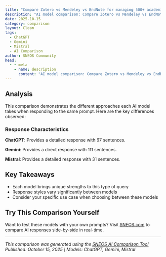 ```yaml
---
title: "Compare Zotero vs Mendeley vs EndNote for managing 500+ academic references. Which offers best: 1) PDF annotation capabilities, 2) Citation insertion in Word/LaTeX, 3) Collaboration features for team research, 4) Integration with research workflow, 5) Cost-effectiveness for graduate students"
description: "AI model comparison: Compare Zotero vs Mendeley vs EndNote for managing 500+ academic references. Which offers best: 1) P..."
date: 2025-10-15
category: comparison
layout: Clean
tags:
  - ChatGPT
  - Gemini
  - Mistral
  - AI Comparison
author: SNEOS Community
head:
  - - meta
    - name: description
      content: "AI model comparison: Compare Zotero vs Mendeley vs EndNote for managing 500+ academic references. Which offers best: 1) PDF annotation capabi..."
---
```


<ChatComparison
  title="Compare Zotero vs Mendeley vs EndNote for managing 500+ academic references. Which offers best: 1) PDF annotation capabilities, 2) Citation insertion in Word/LaTeX, 3) Collaboration features for team research, 4) Integration with research workflow, 5) Cost-effectiveness for graduate students"
  prompt="Compare Zotero vs Mendeley vs EndNote for managing 500+ academic references. Which offers best: 1) PDF annotation capabilities, 2) Citation insertion in Word/LaTeX, 3) Collaboration features for team research, 4) Integration with research workflow, 5) Cost-effectiveness for graduate students"
  :responses='{"ChatGPT": "Certainly! Here\u0027s a detailed comparison of **Zotero**, **Mendeley**, and **EndNote** focused on managing 500\u002B academic references, evaluating their strengths in PDF annotation, citation insertion, collaboration, research workflow integration, and cost-effectiveness for graduate students:\n\n---\n\n### 1) **PDF Annotation Capabilities**\n\n- **Zotero**  \n  - Strong built-in PDF reader and annotation tools (highlighting, notes, comments).  \n  - Annotations are saved within Zotero and are searchable.  \n  - Supports tagging and organizing PDFs efficiently.  \n  - Ongoing improvements with newer versions adding robust annotation features.\n\n- **Mendeley**  \n  - Also offers a built-in PDF viewer with annotation tools (highlighting, sticky notes).  \n  - Annotations sync across devices (desktop, web, mobile).  \n  - Annotations can be exported or integrated with citation notes.  \n  - User-friendly but some users report occasional sync issues.\n\n- **EndNote**  \n  - PDF annotation is present but more basic; uses an external PDF viewer/editor for advanced features.  \n  - Annotations are stored separately and sometimes harder to manage within the software.  \n  - Less seamless compared to Zotero and Mendeley.\n\n**Winner:** **Zotero** (best built-in PDF annotation and management), closely followed by **Mendeley**.\n\n---\n\n### 2) **Citation Insertion in Word/LaTeX**\n\n- **Zotero**  \n  - Provides plugins for Microsoft Word, LibreOffice, and Google Docs.  \n  - Supports thousands of citation styles, easy citation insertion and bibliography generation.  \n  - Works with LaTeX via export to BibTeX, BibLaTeX, or integration via tools like Better BibTeX.  \n  - Reliable and widely used in academic writing.\n\n- **Mendeley**  \n  - Integrates with Word and LibreOffice with a citation plugin.  \n  - Supports a large set of citation styles, bibliography management.  \n  - Exports BibTeX for LaTeX use but less flexible/customizable than Zotero with LaTeX workflows.  \n  - Citation insertion is straightforward and user-friendly.\n\n- **EndNote**  \n  - Industry-standard citation plugin for Word; excellent integration and extensive style library.  \n  - Supports LaTeX via export but less commonly used in LaTeX workflows compared to Zotero.  \n  - Powerful but sometimes complex interface.\n\n**Winner:**  \n- For Word: **EndNote** (most powerful and polished), closely matched by **Zotero**.  \n- For LaTeX: **Zotero** (due to better BibTeX/BibLaTeX support and community tools).\n\n---\n\n### 3) **Collaboration Features for Team Research**\n\n- **Zotero**  \n  - Supports group libraries with shared references and PDFs.  \n  - Group members can annotate, tag, and modify shared libraries.  \n  - Syncing capabilities and public/private groups.  \n  - Free groups up to 300 MB; paid plans for more storage.\n\n- **Mendeley**  \n  - Very collaboration-oriented: shared libraries, group chats, and annotation syncing.  \n  - Supports up to 100 collaborators per group.  \n  - Syncs PDFs and annotations across users seamlessly.  \n  - Integration with Elsevier research network for some social features.\n\n- **EndNote**  \n  - Has collaboration features but more limited.  \n  - Allows sharing of libraries by exporting or via online syncing with EndNote Web, but has fewer real-time collaboration tools.  \n  - Not as fluid for team annotation or group editing compared to Zotero/Mendeley.\n\n**Winner:** **Mendeley** (best for team collaboration and annotation sync), followed by **Zotero**.\n\n---\n\n### 4) **Integration with Research Workflow**\n\n- **Zotero**  \n  - Integrates well with browsers for easy reference capture.  \n  - Supports tagging, notes, PDF management, and workflows including LaTeX, Google Docs.  \n  - Open-source means many third-party plugins (e.g., Better BibTeX, ZotFile).  \n  - Works well for diverse research workflows.\n\n- **Mendeley**  \n  - Good web import tools and desktop interface.  \n  - PDF annotation integrated in workflow.  \n  - Limited third-party extension options compared to Zotero.  \n  - Ties well with Elsevier ecosystem (potential benefit or limitation depending on user).\n\n- **EndNote**  \n  - Very sophisticated, with extensive import/export options.  \n  - Integrates mainly with Word and databases.  \n  - Less flexible with open workflows (less ideal for LaTeX and non-Word environments).  \n  - Powerful for managing large libraries but somewhat rigid.\n\n**Winner:** **Zotero** (most flexible, open, and adaptable to varied workflows).\n\n---\n\n### 5) **Cost-Effectiveness for Graduate Students**\n\n- **Zotero**  \n  - Completely free for reference management and basic PDF storage (300 MB free).  \n  - Paid plans for extra cloud storage (1-6 GB for a few dollars per month).  \n  - Open-source, no license fees.\n\n- **Mendeley**  \n  - Free plan includes 2 GB storage and up to 100 collaborators.  \n  - Paid upgrades for more storage and features.  \n  - Owned by Elsevier, some users wary of data privacy.  \n\n- **EndNote**  \n  - Commercial software, costly: typical prices range $250-$300\u002B for a single license.  \n  - Some universities provide free or discounted licenses.  \n  - Annual maintenance fees possible.\n\n**Winner:** **Zotero** (most affordable/free with strong core functions), then **Mendeley** (free tier decent), **EndNote** (least affordable).\n\n---\n\n## **Summary Table**\n\n| Feature                   | Zotero                     | Mendeley                   | EndNote                      |\n|---------------------------|----------------------------|----------------------------|------------------------------|\n| PDF Annotation            | Best built-in tools, searchable annotations | Good built-in with sync    | Basic, relies on external PDF viewers |\n| Citation in Word/LaTeX    | Excellent (Word, LibreOffice, LaTeX with Better BibTeX) | Good Word, export BibTeX    | Excellent Word, limited LaTeX flexibility |\n| Collaboration             | Group libraries, shared annotations | Best for team sync \u0026 collaboration | Limited, less real-time collaboration |\n| Research Workflow         | Highly flexible, open-source, many plugins | Good, less extensible        | Powerful but less flexible, focused on Word workflows |\n| Cost-effectiveness        | Free \u002B affordable storage upgrades | Free \u002B paid storage         | Expensive license fee required |\n\n---\n\n### **Final Recommendation for Managing 500\u002B References as a Graduate Student**\n\n- **Choose Zotero if:**  \n  You want powerful PDF annotation, flexible citation options (especially LaTeX), strong research workflow integration, open-source software, and cost-efficiency.\n\n- **Choose Mendeley if:**  \n  You prioritize seamless team collaboration with synced PDF annotations and a user-friendly interface; some cloud storage is needed for free, but you don\u2019t mind Elsevier ownership.\n\n- **Choose EndNote if:**  \n  Your institution provides a license or budget isn\u2019t a concern; you want polished Word integration and don\u2019t need LaTeX support or strong built-in PDF annotation.\n\n---\n\nIf you need any more specific advice or help with setup, just ask!", "Gemini": "Okay, let\u0027s break down Zotero, Mendeley, and EndNote for managing a library of 500\u002B academic references, considering the criteria you\u0027ve outlined:\n\n**1. PDF Annotation Capabilities:**\n\n*   **Zotero:**\n    *   **Annotation:** Zotero offers robust PDF annotation directly within its interface.  You can highlight, add notes, and draw shapes.  These annotations are stored *within* Zotero\u0027s database and are directly linked to the PDF.  It\u0027s integrated well.  Annotations are searchable!\n    *   **Ease of Use:** Generally considered easy to use for basic and even some more advanced PDF annotation.\n    *   **Organization:** Annotations are organized and accessible for each PDF.  You can quickly see all the annotations for a particular paper.\n    *   **Export:** You can extract annotations and notes to a separate document (e.g., a note file).\n    *   **Zotero PDF Reader (Released in 2022):** Zotero introduced its own PDF reader, replacing the need for external readers, and significantly enhanced annotation functionality.\n\n*   **Mendeley:**\n    *   **Annotation:** Mendeley allows highlighting, underlining, adding sticky notes, and drawing directly on PDFs. Annotations are synced across devices.\n    *   **Ease of Use:** Relatively straightforward annotation tools.\n    *   **Organization:** Annotations are saved with the PDF within Mendeley.\n    *   **Export:** You can export annotations, but the process can sometimes be clunky compared to Zotero.\n    *   **Caveat:** Mendeley\u0027s development has slowed down since its acquisition by Elsevier.  Some users have reported issues with syncing and stability.\n\n*   **EndNote:**\n    *   **Annotation:** EndNote also allows for highlighting, sticky notes, and drawing on PDFs.\n    *   **Ease of Use:** Some users find EndNote\u0027s annotation tools less intuitive than Zotero or Mendeley.\n    *   **Organization:**  Annotations are stored with the PDF in EndNote\u0027s library.\n    *   **Export:** Exporting annotations can be less seamless than Zotero.\n    *   **Limitations:** EndNote\u0027s PDF handling and annotation features are generally considered the weakest of the three.\n\n**Winner: Zotero**.  Zotero has the best integrated annotation features, especially with the introduction of its own PDF reader.  The ability to search annotations is a significant advantage.\n\n**2. Citation Insertion in Word/LaTeX:**\n\n*   **Zotero:**\n    *   **Word:** Zotero has excellent Word integration through a browser extension or desktop plugin.  It provides a toolbar within Word for easy citation insertion, bibliography generation, and style formatting.\n    *   **LaTeX:** Zotero supports LaTeX through BibTeX export.  You can export your library (or selected entries) as a \u0060.bib\u0060 file and use it with your LaTeX editor.  Zotero also integrates with some LaTeX editors directly.\n    *   **Style Support:** Zotero has a vast library of citation styles and allows you to customize them or create your own.\n    *   **Dynamic Updates:** Citations and bibliographies update dynamically as you add or modify references.\n\n*   **Mendeley:**\n    *   **Word:** Mendeley also offers excellent Word integration through a plugin.  It provides similar functionality to Zotero for citation insertion and bibliography generation.\n    *   **LaTeX:** Mendeley supports LaTeX through BibTeX export, similar to Zotero.\n    *   **Style Support:** Mendeley has a large collection of citation styles.\n    *   **Dynamic Updates:** Citations and bibliographies update dynamically.\n    *   **Caveat:**  Some users report occasional issues with Mendeley\u0027s Word plugin stability.\n\n*   **EndNote:**\n    *   **Word:** EndNote is known for its robust Word integration.  It\u0027s been around longer and has a very mature Word plugin.\n    *   **LaTeX:** EndNote supports LaTeX through BibTeX export.\n    *   **Style Support:** EndNote has a massive library of citation styles, even more extensive than Zotero or Mendeley.\n    *   **Dynamic Updates:** Citations and bibliographies update dynamically.\n\n**Winner: Tie between Zotero and EndNote**.  All three are solid for citation insertion.  EndNote has a slight edge in style availability. Zotero has become the most popular for LaTeX due to its easy BibTeX export and integration with most editors, and its popularity among researchers.\n\n**3. Collaboration Features for Team Research:**\n\n*   **Zotero:**\n    *   **Group Libraries:** Zotero allows you to create group libraries that you can share with collaborators.  You can set permissions (read-only, read/write) for different group members.\n    *   **Storage Limits:**  Free Zotero accounts have limited storage space for group libraries. You\u0027ll need to pay for increased storage if your group library contains many PDFs. Storage pricing is reasonable.\n    *   **Discussion Forums:** Zotero also has built-in discussion forums within group libraries.\n    *   **Shared Annotations:** Group members can see each others\u0027 annotations on PDFs within shared libraries (very useful).\n\n*   **Mendeley:**\n    *   **Groups:** Mendeley allows you to create public or private groups for collaboration.\n    *   **Storage:** Mendeley also has storage limits for groups, and you may need to pay for increased storage.\n    *   **Shared Annotations:** Members of a group can view and add to each others\u0027 annotations.\n    *   **Social Networking:** Mendeley has a stronger social networking aspect compared to Zotero.\n\n*   **EndNote:**\n    *   **Shared Libraries:** EndNote allows you to share libraries with other EndNote users.\n    *   **Limitations:** Collaboration features are more limited than Zotero or Mendeley.  Sharing is often considered less seamless.  EndNote Web is required for some collaboration features.\n    *   **Cost:**  Collaboration features can come with additional costs.\n\n**Winner: Zotero**. Zotero\u0027s group libraries are easy to set up and manage. The ability to share annotations is particularly valuable for collaborative research. Mendeley is also a good choice, but its future development is less certain.\n\n**4. Integration with Research Workflow:**\n\n*   **Zotero:**\n    *   **Browser Extension:** Zotero\u0027s browser extension is excellent for saving references directly from websites, databases, and library catalogs with a single click. It can automatically capture metadata and PDFs.\n    *   **PDF Management:**  Strong PDF management capabilities within Zotero itself (reading, annotating, organizing).\n    *   **Note-Taking:** Zotero has built-in note-taking features, allowing you to create notes linked to specific references or to create general research notes.\n    *   **Integration with External Tools:** Works well with other tools via plugins, extensions and API.\n\n*   **Mendeley:**\n    *   **Web Importer:** Mendeley has a web importer for saving references from websites.\n    *   **PDF Management:** Good PDF management features.\n    *   **Watch Folders:** Mendeley can automatically import PDFs from specified folders on your computer.\n\n*   **EndNote:**\n    *   **Import Filters:** EndNote has a large number of import filters for importing references from various databases and websites.\n    *   **PDF Management:** PDF management is functional but less streamlined than Zotero or Mendeley.\n    *   **\u0022Find Full Text\u0022:** EndNote can attempt to automatically locate and attach PDFs to your references (but this feature is often unreliable).\n\n**Winner: Zotero**.  Zotero\u0027s browser extension, PDF management, and note-taking features create a very seamless research workflow.\n\n**5. Cost-Effectiveness for Graduate Students:**\n\n*   **Zotero:**\n    *   **Free:** Zotero is *free* for the core application with 300 MB of online storage.\n    *   **Storage:** You can purchase additional storage space if needed at reasonable prices.\n    *   **No Feature Restrictions:**  The free version has *no* feature restrictions compared to a paid version.  You only pay for extra storage.\n\n*   **Mendeley:**\n    *   **Free:** Mendeley offers a free version with limited storage space.\n    *   **Paid Plans:** Paid plans are available for increased storage and group size.\n    *   **Limitations:**  The free version may have limitations on the number of private groups you can create.\n\n*   **EndNote:**\n    *   **Paid:** EndNote is a *paid* software. There is no fully free version.\n    *   **Student Pricing:** Student discounts are often available, but it\u0027s still a significant expense.\n    *   **EndNote Web:** A basic version of EndNote Web is available for free, but it has limited functionality compared to the desktop version.\n\n**Winner: Zotero**.  Zotero is the clear winner for cost-effectiveness. It\u0027s free and provides excellent functionality without any paid restrictions.\n\n**Summary Table:**\n\n| Feature               | Zotero                 | Mendeley               | EndNote                |\n| --------------------- | ---------------------- | ---------------------- | ---------------------- |\n| PDF Annotation        | Excellent, integrated   | Good                   | Adequate               |\n| Word/LaTeX Citation   | Excellent              | Excellent              | Excellent              |\n| Collaboration         | Excellent              | Good                   | Limited                |\n| Workflow Integration  | Excellent              | Good                   | Adequate               |\n| Cost-Effectiveness     | **Best (Free)**        | Good (Free option)     | Poor (Paid)            |\n\n**Recommendation for a Graduate Student Managing 500\u002B References:**\n\n**Zotero is the top choice.**\n\n*   It offers the best combination of features, especially for PDF annotation and integration with the research workflow.\n*   The collaboration features are excellent for team projects.\n*   Most importantly, it\u0027s free, making it the most cost-effective option for graduate students.\n\n**Mendeley is a viable alternative.**\n\n*   It\u0027s also a good option, especially if you like its social networking aspects or if you\u0027re already heavily invested in the Mendeley ecosystem.\n*   However, consider Zotero\u0027s more robust annotation features and its more secure and reliable cloud syncing and storage.\n\n**EndNote is generally not recommended** unless you have a specific need for its extensive citation style library or if your institution provides it for free. The cost is a significant barrier for graduate students, and its features are not significantly better than Zotero or Mendeley, especially for the core tasks of reference management.\n", "Mistral": "When comparing Zotero, Mendeley, and EndNote for managing 500\u002B academic references, each tool has its strengths and weaknesses. Here\u2019s a detailed comparison based on the criteria you mentioned:\n\n### 1) PDF Annotation Capabilities\n- **Zotero**: Zotero offers basic PDF annotation capabilities through its built-in PDF reader. However, it is not as advanced as some other tools.\n- **Mendeley**: Mendeley provides robust PDF annotation features, including highlighting, notes, and sticky notes. It is particularly strong in this area.\n- **EndNote**: EndNote also offers comprehensive PDF annotation tools, similar to Mendeley, with features like highlighting, notes, and sticky notes.\n\n**Best Option**: Mendeley or EndNote\n\n### 2) Citation Insertion in Word/LaTeX\n- **Zotero**: Zotero has excellent integration with Word and LaTeX through its plugins. It supports a wide range of citation styles and is highly customizable.\n- **Mendeley**: Mendeley integrates well with Word and LaTeX, but some users find it less intuitive compared to Zotero. It also supports a variety of citation styles.\n- **EndNote**: EndNote is known for its strong integration with Word, but its LaTeX support is not as seamless as Zotero\u2019s. It offers a wide range of citation styles and is highly reliable.\n\n**Best Option**: Zotero for LaTeX, EndNote for Word\n\n### 3) Collaboration Features for Team Research\n- **Zotero**: Zotero offers group libraries that allow for collaboration, but the free version limits the number of users and storage. Paid plans offer more flexibility.\n- **Mendeley**: Mendeley has strong collaboration features, including shared libraries and group annotations. It is particularly well-suited for team research.\n- **EndNote**: EndNote allows for sharing libraries with other EndNote users, but its collaboration features are not as robust as Mendeley\u2019s.\n\n**Best Option**: Mendeley\n\n### 4) Integration with Research Workflow\n- **Zotero**: Zotero integrates well with web browsers for easy reference capture and supports a wide range of file types. It also has a strong community for support and plugins.\n- **Mendeley**: Mendeley integrates well with web browsers and offers a desktop application for managing references. It also has a social network feature for discovering research.\n- **EndNote**: EndNote integrates well with web browsers and offers a desktop application. It is particularly strong in managing large libraries and integrating with other research tools.\n\n**Best Option**: EndNote for large libraries, Zotero for flexibility\n\n### 5) Cost-Effectiveness for Graduate Students\n- **Zotero**: Zotero is free and open-source, making it highly cost-effective for graduate students. Additional storage and group features require a paid plan, but the basic features are free.\n- **Mendeley**: Mendeley offers a free version with limited storage. Additional storage and features require a paid plan, which can be costly for students.\n- **EndNote**: EndNote is a paid software, and while it offers discounts for students, it is generally the most expensive option among the three.\n\n**Best Option**: Zotero\n\n### Summary\n- **PDF Annotation**: Mendeley or EndNote\n- **Citation Insertion**: Zotero for LaTeX, EndNote for Word\n- **Collaboration**: Mendeley\n- **Integration**: EndNote for large libraries, Zotero for flexibility\n- **Cost-Effectiveness**: Zotero\n\nFor a graduate student managing 500\u002B academic references, **Zotero** might be the best overall choice due to its cost-effectiveness, strong integration with LaTeX, and flexibility. However, if PDF annotation and collaboration are critical, **Mendeley** could be a better fit. **EndNote** is a robust option for those who can afford it and need strong Word integration and large library management."}' published-date="{DateTime.UtcNow:HH:mm}"
/>

## Analysis

This comparison demonstrates the different approaches each AI model takes when responding to the same prompt. Here are the key differences observed:

### Response Characteristics

**ChatGPT**: Provides a detailed response with 67 sentences. 

**Gemini**: Provides a direct response with 111 sentences. 

**Mistral**: Provides a detailed response with 31 sentences. 

## Key Takeaways

- Each model brings unique strengths to this type of query
- Response styles vary significantly between models
- Consider your specific use case when choosing between these models

## Try This Comparison Yourself

Want to test these models with your own prompts? Visit [SNEOS.com](https://sneos.com) to compare AI responses side-by-side in real-time.

---

*This comparison was generated using the [SNEOS AI Comparison Tool](https://sneos.com)*
*Published: October 15, 2025 | Models: ChatGPT, Gemini, Mistral*
